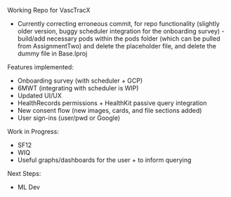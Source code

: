 Working Repo for VascTracX
- Currently correcting erroneous commit, for repo functionality (slightly older version, buggy scheduler integration for the onboarding survey) - build/add necessary pods within the pods folder (which can be pulled from AssignmentTwo) and delete the placeholder file, and delete the dummy file in Base.lproj

Features implemented:
- Onboarding survey (with scheduler + GCP)
- 6MWT (integrating with scheduler is WIP)
- Updated UI/UX
- HealthRecords permissions + HealthKit passive query integration
- New consent flow (new images, cards, and file sections added)
- User sign-ins (user/pwd or Google)

Work in Progress:
- SF12
- WIQ
- Useful graphs/dashboards for the user + to inform querying

Next Steps:
- ML Dev
